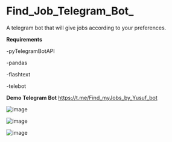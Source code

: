 # Find_Job_Telegram_Bot_
A telegram bot that will give jobs according to your preferences.

**Requirements**

-pyTelegramBotAPI

-pandas

-flashtext

-telebot

**Demo Telegram Bot**
https://t.me/Find_myJobs_by_Yusuf_bot

![image](https://github.com/12194916/Find_Job_Telegram_Bot_/assets/90163078/d540067c-5905-44c4-84eb-6f23f2ae8584)


![image](https://github.com/12194916/Find_Job_Telegram_Bot_/assets/90163078/38fbf650-6df5-4f67-8cf6-3598752cd320)


![image](https://github.com/12194916/Find_Job_Telegram_Bot_/assets/90163078/c68932ab-a928-48f6-b3c6-a8a3f21510ad)


